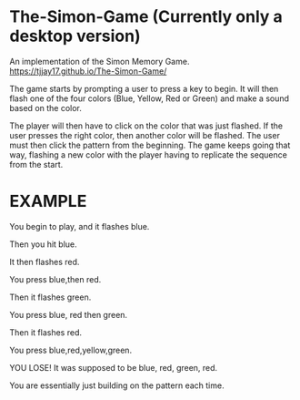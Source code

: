 # The-Simon-Game (Currently only a desktop version)
An implementation of the Simon Memory Game.
https://tjjay17.github.io/The-Simon-Game/

The game starts by prompting a user to press a key to begin.
It will then flash one of the four colors (Blue, Yellow, Red or Green) and make a sound based on the color.

The player will then have to click on the color that was just flashed. If the user presses the right color, then another color will be flashed. The user must then click the pattern from the beginning. The game keeps going that way, flashing a new color with the player having to replicate the sequence from the start.

# EXAMPLE 

You begin to play, and it flashes blue.

Then you hit blue. 

It then flashes red. 

You press blue,then red. 

Then it flashes green.

You press blue, red then green.

Then it flashes red.

You press blue,red,yellow,green.

YOU LOSE! It was supposed to be blue, red, green, red.

You are essentially just building on the pattern each time.
